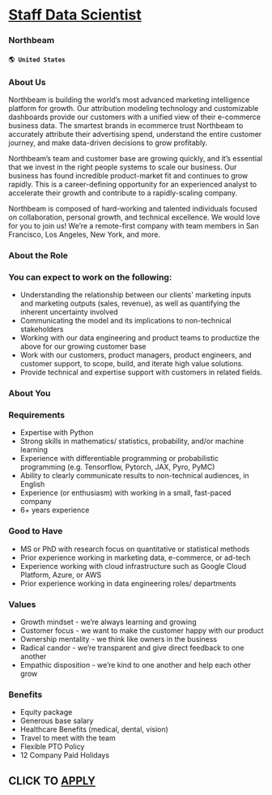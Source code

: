 # [Staff Data Scientist](https://www.remotewlb.com/apply/staff-data-scientist-84182)  
### Northbeam  
#### `🌎 United States`  

### About Us

Northbeam is building the world’s most advanced marketing intelligence platform for growth. Our attribution modeling technology and customizable dashboards provide our customers with a unified view of their e-commerce business data. The smartest brands in ecommerce trust Northbeam to accurately attribute their advertising spend, understand the entire customer journey, and make data-driven decisions to grow profitably.

Northbeam’s team and customer base are growing quickly, and it’s essential that we invest in the right people systems to scale our business. Our business has found incredible product-market fit and continues to grow rapidly. This is a career-defining opportunity for an experienced analyst to accelerate their growth and contribute to a rapidly-scaling company.

Northbeam is composed of hard-working and talented individuals focused on collaboration, personal growth, and technical excellence. We would love for you to join us! We’re a remote-first company with team members in San Francisco, Los Angeles, New York, and more.

### About the Role

### You can expect to work on the following:

  * Understanding the relationship between our clients' marketing inputs and marketing outputs (sales, revenue), as well as quantifying the inherent uncertainty involved
  * Communicating the model and its implications to non-technical stakeholders
  * Working with our data engineering and product teams to productize the above for our growing customer base
  * Work with our customers, product managers, product engineers, and customer support, to scope, build, and iterate high value solutions.
  * Provide technical and expertise support with customers in related fields.

### About You

### Requirements

  * Expertise with Python
  * Strong skills in mathematics/ statistics, probability, and/or machine learning
  * Experience with differentiable programming or probabilistic programming (e.g. Tensorflow, Pytorch, JAX, Pyro, PyMC)
  * Ability to clearly communicate results to non-technical audiences, in English
  * Experience (or enthusiasm) with working in a small, fast-paced company
  * 6+ years experience

### Good to Have

  * MS or PhD with research focus on quantitative or statistical methods
  * Prior experience working in marketing data, e-commerce, or ad-tech
  * Experience working with cloud infrastructure such as Google Cloud Platform, Azure, or AWS
  * Prior experience working in data engineering roles/ departments 

### Values

  * Growth mindset - we’re always learning and growing
  * Customer focus - we want to make the customer happy with our product
  * Ownership mentality - we think like owners in the business
  * Radical candor - we’re transparent and give direct feedback to one another
  * Empathic disposition - we’re kind to one another and help each other grow

### Benefits

  * Equity package
  * Generous base salary
  * Healthcare Benefits (medical, dental, vision)
  * Travel to meet with the team
  * Flexible PTO Policy
  * 12 Company Paid Holidays

  
## CLICK TO [APPLY](https://www.remotewlb.com/apply/staff-data-scientist-84182)

